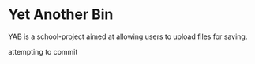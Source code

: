 Yet Another Bin
===============

YAB is a school-project aimed at allowing users to upload files for saving.

attempting to commit
